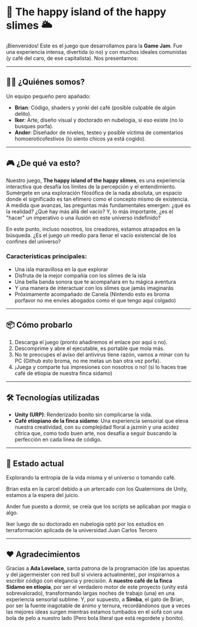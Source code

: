 # 🌌 **The happy island of the happy slimes** 🌥️

¡Bienvenidos! Este es el juego que desarrollamos para la **Game Jam**. Fue una experiencia intensa, divertida (o no) y con muchos ideales comunistas (y café del caro, de ese capitalista). Nos presentamos:

---

## 🧑‍💻 **¿Quiénes somos?**
Un equipo pequeño pero apañado:
- **Brian**: Código, shaders y yonki del café (posible culpable de algún delito).  
- **Iker**: Arte, diseño visual y doctorado en nubelogia, si eso existe (no lo busques porfa).  
- **Ander**: Diseñador de niveles, testeo y posible víctima de comentarios homoeroticofestivos (lo siento chicos ya está cogido).

---

## 🎮 **¿De qué va esto?**
Nuestro juego, **The happy island of the happy slimes**, es una experiencia interactiva que desafía los límites de la percepción y el entendimiento. Sumérgete en una exploración filosófica de la nada absoluta, un espacio donde el significado es tan efímero como el concepto mismo de existencia. A medida que avanzas, las preguntas más fundamentales emergen: ¿qué es la realidad? ¿Qué hay más allá del vacío? Y, lo más importante, ¿es el "hacer" un imperativo o una ilusión en este universo indefinido?

En este punto, incluso nosotros, los creadores, estamos atrapados en la búsqueda. ¿Es el juego un medio para llenar el vacío existencial de los confines del universo? 

### **Características principales**:
- Una isla maravillosa en la que explorar
- Disfruta de la mejor compañía con los slimes de la isla
- Una bella banda sonora que te acompañara en tu mágica aventura
- Y una manera de interactuar con los slimes que jamás imaginarás
- Próximamente acompañado de Canela (Nintendo esto es broma porfavor no me envíes abogados como el que tengo aquí colgado)

---

## 📦 **Cómo probarlo**
1. Descarga el juego (pronto añadiremos el enlace por aquí o no).  
2. Descomprime y abre el ejecutable, es portable que mola más.
4. No te preocupes el aviso del antivirus tiene razón, vamos a minar con tu PC (Github esto broma, no me metas un ban otra vez porfa). 
3. ¡Juega y comparte tus impresiones con nosotros o no! (si lo haces trae café de etiopia de nuestra finca sidamo)

---

## 🛠️ **Tecnologías utilizadas**
- **Unity (URP)**: Renderizado bonito sin complicarse la vida.  
- **Café etiopiano de la finca sidamo**: Una experiencia sensorial que eleva nuestra creatividad, con su complejidad floral a jazmín y una acidez cítrica que, como todo buen arte, nos desafía a seguir buscando la perfección en cada línea de código.

---

## 🚀 **Estado actual**
Explorando la entropía de la vida misma y el universo o tomando café.

Brian esta en la carcel debido a un artercado con los Quaternions de Unity, estamos a la espera del juicio.

Ander fue puesto a dormir, se creía que los scripts se aplicaban por magia o algo.

Iker luego de su doctorado en nubelogia optó por los estudios en terraformación aplicada de la universidad Juan Carlos Tercero

---

## ❤️ **Agradecimientos**
Gracias a **Ada Lovelace**, santa patrona de la programación (de las apuestas y del jagermeister con red bull si viviera actualmente), por inspirarnos a escribir código con elegancia y precisión. A **nuestro café de la finca Sidamo en etiopia**, por ser el verdadero motor de este proyecto (unity está sobrevalorado), transformando largas noches de trabajo (una) en una experiencia sensorial sublime. Y, por supuesto, a **Simba**, el gato de Brian, por ser la fuente inagotable de ánimo y ternura, recordándonos que a veces las mejores ideas surgen mientras estamos tumbados en el sofá con una bola de pelo a nuestro lado (Pero bola literal que está regordete y bonito).
